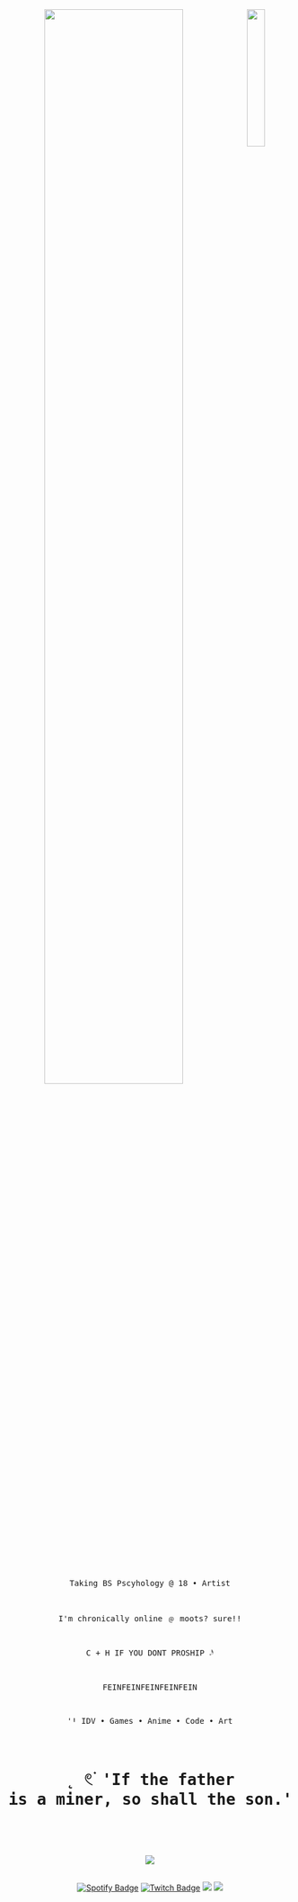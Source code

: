 <div align="center">
<img src="[https://github.com/innng/innng/assets/26755058/5e0ce0fb-c544-4f8c-a307-5849165746d0]" width="25%" align="right" />
<img src="https://readme-typing-svg.demolab.com?font=Inconsolata&weight=500&size=50&duration=4000&pause=300&color=A7A459&center=true&vCenter=true&multiline=true&repeat=false&random=false&width=1300&height=140&lines=Hello+hello;+I'm+Khoi%2C+a+tech+wizard+and+magical+girl+by+daytime+%E2%9C%A9" width="70%" />
<br><br>
<pre>
	
   Taking BS Pscyhology @ 18 • Artist
	
 I'm chronically online ﹫ moots? sure!!
	    
C + H IF YOU DONT PROSHIP 𝆹𝅥𝅯 
	    
FEINFEINFEINFEINFEIN
	    
ꞌꞋ IDV • Games • Anime • Code • Art
	    
# ˛  𓏲࣪  'If the father is a miner, so shall the son.'
</pre>
<br><br>
<img src= "https://media1.tenor.com/m/TwqqRYrTYPIAAAAC/norton-campbell.gif" />
<br><br><be>
    
[![Spotify Badge](https://img.shields.io/badge/Spotify-1DB954?logo=spotify&logoColor=fff&style=flat)](https://open.spotify.com/user/31x2una6h6gig7wcczzckylfa7dy)
[![Twitch Badge](https://img.shields.io/badge/Twitch-9146FF?logo=twitch&logoColor=fff&style=flat)](https://www.twitch.tv/khoikonan)
[![](https://img.shields.io/badge/osu!-ff66ab)](https://osu.ppy.sh/users/4606212)
[![](https://img.shields.io/badge/enka.network-69899c)](https://enka.network/u/Inng/1A4HU1/10000069/1985924/)
</div>
			
	

</body>
</html>
